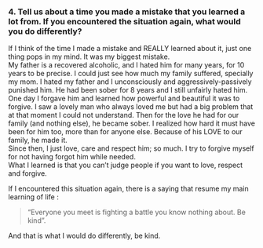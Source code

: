 ### 4. Tell us about a time you made a mistake that you learned a lot from. If you encountered the situation again, what would you do differently?
If I think of the time I made a mistake and REALLY learned about it, just one thing pops in my mind. It was my biggest mistake.  
My father is a recovered alcoholic, and I hated him for many years, for 10 years to be precise. I could just see how much my family suffered, specially my mom. I hated my father and I unconsciously and aggressively-passively punished him. He had been sober for 8 years and I still unfairly hated him.  
One day I forgave him and learned how powerful and beautiful it was to forgive. I saw a lovely man who always loved me but had a big problem that at that moment I could not understand. Then for the love he had for our family (and nothing else), he became sober. I realized how hard it must have been for him too, more than for anyone else. Because of his LOVE to our family, he made it.  
Since then, I just love, care and respect him; so much. I try to forgive myself for not having forgot him while needed.    
What I learned is that you can’t judge people if you want to love, respect and forgive.  


If I encountered this situation again, there is a saying that resume my main learning of life : 
>“Everyone you meet is fighting a battle you know nothing about. Be kind”.

And that is what I would do differently, be kind.



